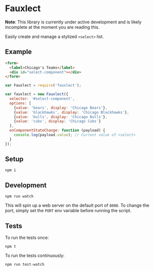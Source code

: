 Fauxlect
========

**Note**: This library is currently under active development and is likely incomplete at the moment you are reading this.

Easily create and manage a stylized `<select>` list.

## Example

```html
<form>
  <label>Chicago's Teams</label>
  <div id="select-component"></div>
</form>
```

```javascript
var Fauxlect = require('fauxlect');

var fauxlect = new Fauxlect({
  selector: '#select-component',
  options: [
    {value: 'bears', display: 'Chicago Bears'},
    {value: 'blackhawks', display: 'Chicago Blackhawks'},
    {value: 'bulls', display: 'Chicago Bulls'},
    {value: 'cubs', display: 'Chicago Cubs'}
  ],
  onComponentStateChange: function (payload) {
    console.log(payload.value); // Current value of <select>
  }
});
```

## Setup

```
npm i
```

## Development

```
npm run watch
```

This will spin up a web server on the default port of `8000`. To change the port, simply set the `PORT` env variable before running the script.

## Tests

To run the tests once:

```
npm t
```

To run the tests continuously:

```
npm run test-watch
```

